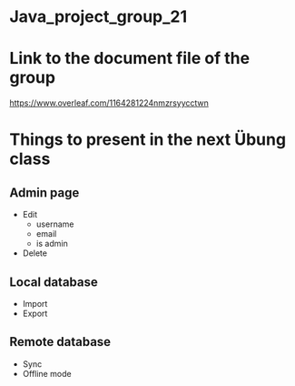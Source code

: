 # Java_project_group_21

# Link to the document file of the group
https://www.overleaf.com/1164281224nmzrsyycctwn

# Things to present in the next Übung class 

## Admin page
- Edit
  + username 
  + email
  + is admin
- Delete 

## Local database
- Import 
- Export

## Remote database
- Sync
- Offline mode
